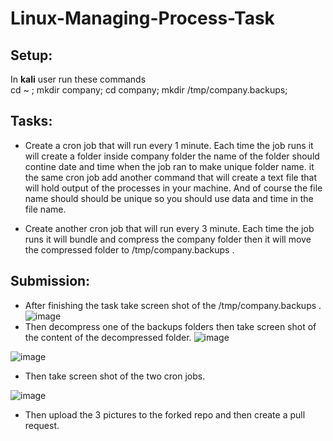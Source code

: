 # Linux-Managing-Process-Task

## Setup:

In **kali** user run these commands <br/>
cd ~ ; mkdir company; cd company; mkdir /tmp/company.backups; 


## Tasks:

- Create a cron job that will run every 1 minute. Each time the job runs it will create a folder inside company folder the name of the folder should contine date and time when the job ran to make unique folder name. it the same cron job add another command that will create a text file that will hold output of the processes in your machine. And of course the file name should should be unique so you should use data and time in the file name.

- Create another cron job that will run every 3 minute. Each time the job runs it will bundle and compress the company folder then it will move the compressed folder to /tmp/company.backups . 

## Submission:

- After finishing the task take screen shot of the /tmp/company.backups .
![image](https://user-images.githubusercontent.com/114053471/196295134-48747bc2-c7ad-4ab3-82f8-b86f838a99c2.png)
- Then decompress one of the backups folders then take screen shot of the content of the decompressed folder.
![image](https://user-images.githubusercontent.com/114053471/196295558-487a7944-24e0-4b53-816d-1eacf2a19359.png)

![image](https://user-images.githubusercontent.com/114053471/196295622-d2819559-cb59-4e88-a565-48cde340ca90.png)

- Then take screen shot of the two cron jobs.

![image](https://user-images.githubusercontent.com/114053471/196295709-7347766b-2eea-4b82-a223-8defbb86e8b5.png)

- Then upload the 3 pictures to the forked repo and then create a pull request.
